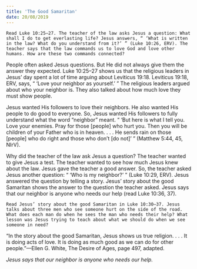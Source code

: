 ```yaml
---
title: 'The Good Samaritan'
date: 20/08/2019
---
```


`Read Luke 10:25–27. The teacher of the law asks Jesus a question: What shall I do to get everlasting life? Jesus answers, “ ‘What is written in the law? What do you understand from it?’ ” (Luke 10:26, ERV). The teacher says that the law commands us to love God and love other humans. How are these two commands connected?`

People often asked Jesus questions. But He did not always give them the answer they expected. Luke 10:25–27 shows us that the religious leaders in Jesus’ day spent a lot of time arguing about Leviticus 19:18. Leviticus 19:18, ERV, says, “ ‘Love your neighbor as yourself.’ ” The religious leaders argued about who your neighbor is. They also talked about how much love they must show people.

Jesus wanted His followers to love their neighbors. He also wanted His people to do good to everyone. So, Jesus wanted His followers to fully understand what the word “neighbor” meant. “ ‘But here is what I tell you. Love your enemies. Pray for those [people] who hurt you. Then you will be children of your Father who is in heaven. . . . He sends rain on those [people] who do right and those who don’t [do not]’ ” (Matthew 5:44, 45, NIrV). 

Why did the teacher of the law ask Jesus a question? The teacher wanted to give Jesus a test. The teacher wanted to see how much Jesus knew about the law. Jesus gave the teacher a good answer. So, the teacher asked Jesus another question: “ ‘Who is my neighbor?’ ” (Luke 10:29, ERV). Jesus answered the question by telling a story. Jesus’ story about the good Samaritan shows the answer to the question the teacher asked. Jesus says that our neighbor is anyone who needs our help (read Luke 10:36, 37). 

`Read Jesus’ story about the good Samaritan in Luke 10:30–37. Jesus talks about three men who see someone hurt on the side of the road. What does each man do when he sees the man who needs their help? What lesson was Jesus trying to teach about what we should do when we see someone in need?`

“In the story about the good Samaritan, Jesus shows us true religion. . . . It is doing acts of love. It is doing as much good as we can do for other people.”—Ellen G. White, The Desire of Ages, page 497, adapted.

*Jesus says that our neighbor is anyone who needs our help.*